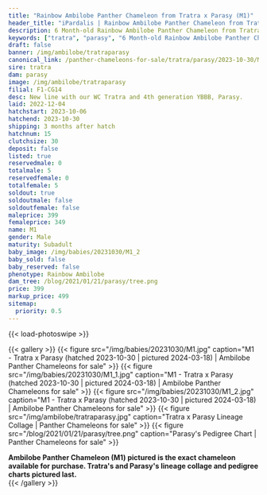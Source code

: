 ```yaml
---
title: "Rainbow Ambilobe Panther Chameleon from Tratra x Parasy (M1)"
header_title: "iPardalis | Rainbow Ambilobe Panther Chameleon from Tratra x Parasy | M1"
description: 6 Month-old Rainbow Ambilobe Panther Chameleon from Tratra and Parasy. New line with our WC Tratra and 4th generation YBBB, Parasy. We've included sire and dam dendrograms if available, but you can view our Tratra or Parasy breeder pages for more information.
keywords: ["tratra", "parasy", "6 Month-old Rainbow Ambilobe Panther Chameleon", "baby chameleons for sale", "buy panther chameleon", "panther for sale", "ambilobe panther chameleons for sale", "ambilobe panther chameleon for sale"]
draft: false
banner: /img/ambilobe/tratraparasy
canonical_link: /panther-chameleons-for-sale/tratra/parasy/2023-10-30/M1/
sire: tratra
dam: parasy
image: /img/ambilobe/tratraparasy
filial: F1-CG14
desc: New line with our WC Tratra and 4th generation YBBB, Parasy.
laid: 2022-12-04
hatchstart: 2023-10-06
hatchend: 2023-10-30
shipping: 3 months after hatch
hatchnum: 15
clutchsize: 30
deposit: false
listed: true
reservedmale: 0
totalmale: 5
reservedfemale: 0
totalfemale: 5
soldout: true
soldoutmale: false
soldoutfemale: false
maleprice: 399
femaleprice: 349
name: M1
gender: Male
maturity: Subadult
baby_image: /img/babies/20231030/M1_2
baby_sold: false
baby_reserved: false
phenotype: Rainbow Ambilobe
dam_tree: /blog/2021/01/21/parasy/tree.png
price: 399
markup_price: 499
sitemap: 
  priority: 0.5
---
```


{{< load-photoswipe >}}

{{< gallery >}}
  {{< figure src="/img/babies/20231030/M1.jpg" caption="M1 - Tratra x Parasy (hatched 2023-10-30 | pictured 2024-03-18) | Ambilobe Panther Chameleons for sale" >}}
  {{< figure src="/img/babies/20231030/M1_1.jpg" caption="M1 - Tratra x Parasy (hatched 2023-10-30 | pictured 2024-03-18) | Ambilobe Panther Chameleons for sale" >}}
  {{< figure src="/img/babies/20231030/M1_2.jpg" caption="M1 - Tratra x Parasy (hatched 2023-10-30 | pictured 2024-03-18) | Ambilobe Panther Chameleons for sale" >}}
  {{< figure src="/img/ambilobe/tratraparasy.jpg" caption="Tratra x Parasy Lineage Collage | Panther Chameleons for sale" >}}
  {{< figure src="/blog/2021/01/21/parasy/tree.png" caption="Parasy's Pedigree Chart | Panther Chameleons for sale" >}}
  <figcaption itemprop="description"><strong>Ambilobe Panther Chameleon (M1) pictured is the exact chameleon available for purchase. Tratra's and Parasy's lineage collage and pedigree charts pictured last.</strong></figcaption>
{{< /gallery >}}
